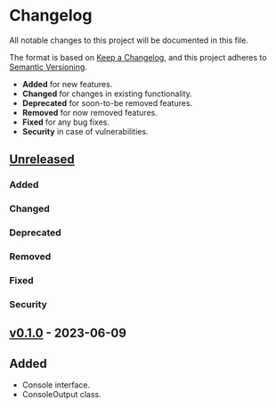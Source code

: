 # Changelog

All notable changes to this project will be documented in this file.

The format is based on [Keep a Changelog](https://keepachangelog.com/en/1.0.0/),
and this project adheres to [Semantic Versioning](https://semver.org/spec/v2.0.0.html).

-   **Added** for new features.
-   **Changed** for changes in existing functionality.
-   **Deprecated** for soon-to-be removed features.
-   **Removed** for now removed features.
-   **Fixed** for any bug fixes.
-   **Security** in case of vulnerabilities.

## [Unreleased](https://github.com/paulshryock/node-abstractions/compare/HEAD..v0.1.0)

### Added

### Changed

### Deprecated

### Removed

### Fixed

### Security

## [v0.1.0](https://github.com/paulshryock/node-abstractions/releases/tag/v0.1.0) - 2023-06-09

## Added

-   Console interface.
-   ConsoleOutput class.

